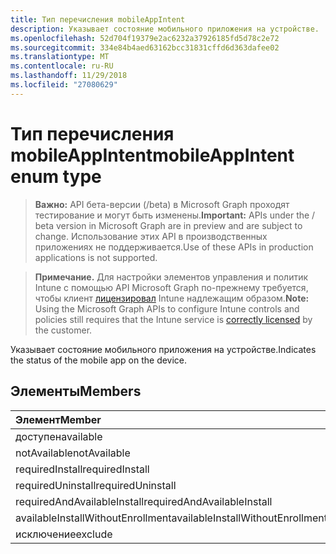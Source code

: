 ```yaml
---
title: Тип перечисления mobileAppIntent
description: Указывает состояние мобильного приложения на устройстве.
ms.openlocfilehash: 52d704f19379e2ac6232a37926185fd5d78c2e72
ms.sourcegitcommit: 334e84b4aed63162bcc31831cffd6d363dafee02
ms.translationtype: MT
ms.contentlocale: ru-RU
ms.lasthandoff: 11/29/2018
ms.locfileid: "27080629"
---
```

# <a name="mobileappintent-enum-type"></a><span data-ttu-id="3f6be-103">Тип перечисления mobileAppIntent</span><span class="sxs-lookup"><span data-stu-id="3f6be-103">mobileAppIntent enum type</span></span>

> <span data-ttu-id="3f6be-104">**Важно:** API бета-версии (/beta) в Microsoft Graph проходят тестирование и могут быть изменены.</span><span class="sxs-lookup"><span data-stu-id="3f6be-104">**Important:** APIs under the / beta version in Microsoft Graph are in preview and are subject to change.</span></span> <span data-ttu-id="3f6be-105">Использование этих API в производственных приложениях не поддерживается.</span><span class="sxs-lookup"><span data-stu-id="3f6be-105">Use of these APIs in production applications is not supported.</span></span>

> <span data-ttu-id="3f6be-106">**Примечание.** Для настройки элементов управления и политик Intune с помощью API Microsoft Graph по-прежнему требуется, чтобы клиент [лицензировал](https://go.microsoft.com/fwlink/?linkid=839381) Intune надлежащим образом.</span><span class="sxs-lookup"><span data-stu-id="3f6be-106">**Note:** Using the Microsoft Graph APIs to configure Intune controls and policies still requires that the Intune service is [correctly licensed](https://go.microsoft.com/fwlink/?linkid=839381) by the customer.</span></span>

<span data-ttu-id="3f6be-107">Указывает состояние мобильного приложения на устройстве.</span><span class="sxs-lookup"><span data-stu-id="3f6be-107">Indicates the status of the mobile app on the device.</span></span>
## <a name="members"></a><span data-ttu-id="3f6be-108">Элементы</span><span class="sxs-lookup"><span data-stu-id="3f6be-108">Members</span></span>
|<span data-ttu-id="3f6be-109">Элемент</span><span class="sxs-lookup"><span data-stu-id="3f6be-109">Member</span></span>|<span data-ttu-id="3f6be-110">Значение</span><span class="sxs-lookup"><span data-stu-id="3f6be-110">Value</span></span>|<span data-ttu-id="3f6be-111">Description</span><span class="sxs-lookup"><span data-stu-id="3f6be-111">Description</span></span>|
|:---|:---|:---|
|<span data-ttu-id="3f6be-112">доступен</span><span class="sxs-lookup"><span data-stu-id="3f6be-112">available</span></span>|<span data-ttu-id="3f6be-113">0</span><span class="sxs-lookup"><span data-stu-id="3f6be-113">0</span></span>|<span data-ttu-id="3f6be-114">Available</span><span class="sxs-lookup"><span data-stu-id="3f6be-114">Available</span></span>|
|<span data-ttu-id="3f6be-115">notAvailable</span><span class="sxs-lookup"><span data-stu-id="3f6be-115">notAvailable</span></span>|<span data-ttu-id="3f6be-116">1</span><span class="sxs-lookup"><span data-stu-id="3f6be-116">1</span></span>|<span data-ttu-id="3f6be-117">Недоступно</span><span class="sxs-lookup"><span data-stu-id="3f6be-117">Not Available</span></span>|
|<span data-ttu-id="3f6be-118">requiredInstall</span><span class="sxs-lookup"><span data-stu-id="3f6be-118">requiredInstall</span></span>|<span data-ttu-id="3f6be-119">2</span><span class="sxs-lookup"><span data-stu-id="3f6be-119">2</span></span>|<span data-ttu-id="3f6be-120">Требуется установка</span><span class="sxs-lookup"><span data-stu-id="3f6be-120">Required Install</span></span>|
|<span data-ttu-id="3f6be-121">requiredUninstall</span><span class="sxs-lookup"><span data-stu-id="3f6be-121">requiredUninstall</span></span>|<span data-ttu-id="3f6be-122">3</span><span class="sxs-lookup"><span data-stu-id="3f6be-122">3</span></span>|<span data-ttu-id="3f6be-123">Требуется удалить</span><span class="sxs-lookup"><span data-stu-id="3f6be-123">Required Uninstall</span></span>|
|<span data-ttu-id="3f6be-124">requiredAndAvailableInstall</span><span class="sxs-lookup"><span data-stu-id="3f6be-124">requiredAndAvailableInstall</span></span>|<span data-ttu-id="3f6be-125">4</span><span class="sxs-lookup"><span data-stu-id="3f6be-125">4</span></span>|<span data-ttu-id="3f6be-126">RequiredAndAvailableInstall</span><span class="sxs-lookup"><span data-stu-id="3f6be-126">RequiredAndAvailableInstall</span></span>|
|<span data-ttu-id="3f6be-127">availableInstallWithoutEnrollment</span><span class="sxs-lookup"><span data-stu-id="3f6be-127">availableInstallWithoutEnrollment</span></span>|<span data-ttu-id="3f6be-128">5</span><span class="sxs-lookup"><span data-stu-id="3f6be-128">5</span></span>|<span data-ttu-id="3f6be-129">AvailableInstallWithoutEnrollment</span><span class="sxs-lookup"><span data-stu-id="3f6be-129">AvailableInstallWithoutEnrollment</span></span>|
|<span data-ttu-id="3f6be-130">исключение</span><span class="sxs-lookup"><span data-stu-id="3f6be-130">exclude</span></span>|<span data-ttu-id="3f6be-131">6</span><span class="sxs-lookup"><span data-stu-id="3f6be-131">6</span></span>|<span data-ttu-id="3f6be-132">Исключение</span><span class="sxs-lookup"><span data-stu-id="3f6be-132">Exclude</span></span>|





